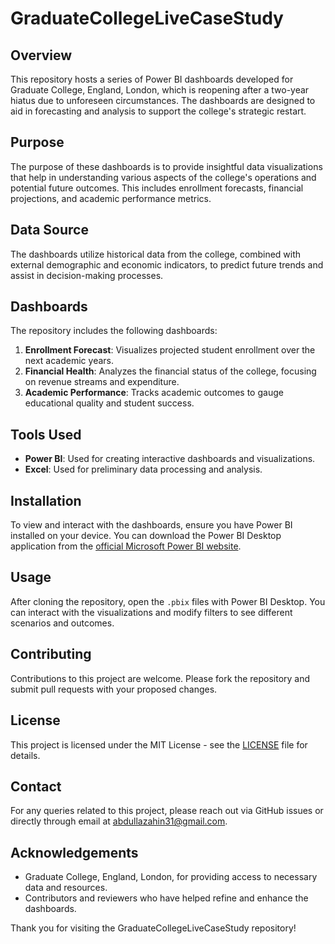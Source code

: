 # GraduateCollegeLiveCaseStudy

## Overview
This repository hosts a series of Power BI dashboards developed for Graduate College, England, London, which is reopening after a two-year hiatus due to unforeseen circumstances. The dashboards are designed to aid in forecasting and analysis to support the college's strategic restart.

## Purpose
The purpose of these dashboards is to provide insightful data visualizations that help in understanding various aspects of the college's operations and potential future outcomes. This includes enrollment forecasts, financial projections, and academic performance metrics.

## Data Source
The dashboards utilize historical data from the college, combined with external demographic and economic indicators, to predict future trends and assist in decision-making processes.

## Dashboards
The repository includes the following dashboards:
1. **Enrollment Forecast**: Visualizes projected student enrollment over the next academic years.
2. **Financial Health**: Analyzes the financial status of the college, focusing on revenue streams and expenditure.
3. **Academic Performance**: Tracks academic outcomes to gauge educational quality and student success.

## Tools Used
- **Power BI**: Used for creating interactive dashboards and visualizations.
- **Excel**: Used for preliminary data processing and analysis.

## Installation
To view and interact with the dashboards, ensure you have Power BI installed on your device. You can download the Power BI Desktop application from the [official Microsoft Power BI website](https://powerbi.microsoft.com/).

## Usage
After cloning the repository, open the `.pbix` files with Power BI Desktop. You can interact with the visualizations and modify filters to see different scenarios and outcomes.

## Contributing
Contributions to this project are welcome. Please fork the repository and submit pull requests with your proposed changes.

## License
This project is licensed under the MIT License - see the [LICENSE](LICENSE) file for details.

## Contact
For any queries related to this project, please reach out via GitHub issues or directly through email at abdullazahin31@gmail.com.

## Acknowledgements
- Graduate College, England, London, for providing access to necessary data and resources.
- Contributors and reviewers who have helped refine and enhance the dashboards.

Thank you for visiting the GraduateCollegeLiveCaseStudy repository!
